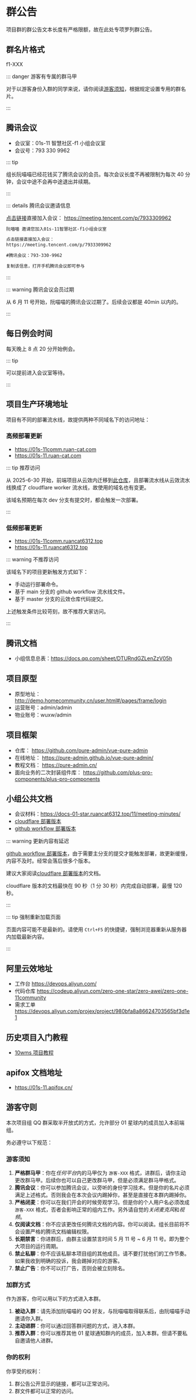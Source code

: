 # 群公告

项目群的群公告文本长度有严格限额，故在此处专项罗列群公告。

## 群名片格式

f1-XXX

::: danger 游客有专属的群马甲

对于以游客身份入群的同学来说，请你阅读[游客须知](#游客须知)，根据规定设置专用的群名片。

:::

## 腾讯会议

- 会议室：01s-11 智慧社区-f1 小组会议室
- 会议号：793 330 9962

::: tip

组长阮喵喵已经花钱买了腾讯会议的会员。每次会议长度不再被限制为每次 40 分钟，会议中途不会再中途退出并续期。

:::

::: details 腾讯会议邀请信息

[点击链接](https://meeting.tencent.com/p/7933309962)直接加入会议： https://meeting.tencent.com/p/7933309962

```txt
阮喵喵 邀请您加入01s-11智慧社区-f1小组会议室

点击链接直接加入会议：
https://meeting.tencent.com/p/7933309962

#腾讯会议：793-330-9962

复制该信息，打开手机腾讯会议即可参与
```

:::

::: warning 腾讯会议会员过期

从 6 月 11 号开始，阮喵喵的腾讯会议过期了。后续会议都是 40min 以内的。

:::

## 每日例会时间

每天晚上 8 点 20 分开始例会。

::: tip

可以提前进入会议室等待。

:::

## 项目生产环境地址

项目有不同的部署流水线，故提供两种不同域名下的访问地址：

### 高频部署更新

- https://01s-11comm.ruan-cat.com
- https://01s-11.ruan-cat.com

::: tip 推荐访问

从 2025-6-30 开始，前端项目从云效内迁移到[此仓库](https://github.com/ruan-cat/11comm/tree/dev)，且部署流水线从云效流水线换成了 cloudflare worker 流水线，故使用的域名也有变更。

该域名预期在每次 dev 分支有提交时，都会触发一次部署。

:::

### 低频部署更新

- https://01s-11comm.ruancat6312.top
- https://01s-11.ruancat6312.top

::: warning 不推荐访问

该域名下的项目更新触发方式如下：

- 手动运行部署命令。
- 基于 main 分支的 github workflow 流水线文件。
- 基于 master 分支的云效仓库代码提交。

上述触发条件比较苛刻，故不推荐大家访问。

:::

## 腾讯文档

- 小组信息总表：https://docs.qq.com/sheet/DTURndGZLenZzV05h

## 项目原型

- 原型地址：http://demo.homecommunity.cn/user.html#/pages/frame/login
- 运营账号：admin/admin
- 物业账号：wuxw/admin

## 项目框架

- 仓库： https://github.com/pure-admin/vue-pure-admin
- 在线地址： https://pure-admin.github.io/vue-pure-admin/
- 教程文档： https://pure-admin.cn/
- 面向业务的二次封装组件库： https://github.com/plus-pro-components/plus-pro-components

## 小组公共文档

- 会议材料：https://docs-01-star.ruancat6312.top/11/meeting-minutes/
- [cloudflare 部署版本](https://docs-01-star.ruan-cat.com/11/meeting-minutes/)
- [github workflow 部署版本](https://docs-01-star.ruancat6312.top/11/meeting-minutes/)

::: warning 更新内容有延迟

[github workflow 部署版本](https://docs-01-star.ruancat6312.top/11/meeting-minutes/)，由于需要主分支的提交才能触发部署，故更新缓慢，内容不及时。经常会落后很多个版本。

建议大家阅读[cloudflare 部署版本](https://docs-01-star.ruan-cat.com/11/meeting-minutes/)的文档。

cloudflare 版本的文档最快在 90 秒（1 分 30 秒）内完成自动部署，最慢 120 秒。

:::

::: tip 强制重新加载页面

页面内容可能不是最新的。请使用 `Ctrl+F5` 的快捷键，强制浏览器重新从服务器内加载最新内容。

:::

## 阿里云效地址

- 工作台 https://devops.aliyun.com/
- 代码仓库 https://codeup.aliyun.com/zero-one-star/zero-awei/zero-one-11community
- 需求工单 https://devops.aliyun.com/projex/project/980bfa8a86624703565bf3d1e1

## 历史项目入门教程

- [10wms 项目教程](https://01s-10wms-frontend-docs.ruancat6312.top/)

## apifox 文档地址

- https://01s-11.apifox.cn/

## 游客守则

本次项目组 QQ 群采取半开放式的方式，允许部分 01 星球内的成员加入本前端组。

务必遵守以下规范：

### 游客须知

1. **严格群马甲**：你在*任何平台*内的马甲仅为 `游客-XXX` 格式，进群后，请你主动更改群马甲。后续你也可以自己更改群马甲，但是必须满足群马甲格式。
2. **腾讯会议**：你可以参加腾讯会议，以旁听的身份学习技术。但是你的名片必须满足上述格式。否则我会在本次会议内踢掉你，甚至是直接在本群内踢掉你。
3. **严格闭麦**：你可以在我们开会的时候旁观学习。但是你的个人用户名必须改成 `游客-XXX` 格式，否者会影响正常的组内工作。另外请自觉的*关闭麦克风*和*视频*。
4. **仅阅读文档**：你不应该更改任何腾讯文档的内容。你可以阅读。组长目前将不会设置严格的腾讯文档编辑权限。
5. **长期禁言**：你进群后，由群主设置禁言时间 5 月 11 号 ~ 6 月 11 号。即为整个大项目的运行周期。
6. **禁止私聊**：你不应该私聊本项目组的其他成员。请不要打扰他们的工作节奏。如果我收到明确的投诉，我会踢掉对应的游客。
7. **禁止广告**：你不可以打广告，否则会被立刻除名。

### 加群方式

作为游客，你可以用以下的方式进入本群。

1. **被动入群**：请先添加阮喵喵的 QQ 好友，与阮喵喵取得联系后，由阮喵喵手动邀请你入群。
2. **主动进群**：你可以通过回答群问题的方式，进入本群。
3. **推荐入群**：你可以推荐其他 01 星球通知群内的成员，加入本群。但请不要私自邀请他人进群。

### 你的权利

你享受的权利：

1. 群公告公开显示的链接，都可以正常访问。
2. 群文件都可以正常的访问。
